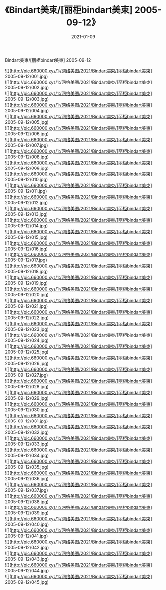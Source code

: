 ﻿---
layout: post
title:  《Bindart美束/[丽柜bindart美束] 2005-09-12》
date:   2021-01-09
img: http://pic.660000.xyz/1:/网络美图/2021/Bindart美束/[丽柜bindart美束] 2005-09-12/000.jpg
categories: [美女, 清纯, 唯美]
---

Bindart美束/[丽柜bindart美束] 2005-09-12

 ![](http://pic.660000.xyz/1:/网络美图/2021/Bindart美束/[丽柜bindart美束] 2005-09-12/001.jpg) <br>![](http://pic.660000.xyz/1:/网络美图/2021/Bindart美束/[丽柜bindart美束] 2005-09-12/002.jpg) <br>![](http://pic.660000.xyz/1:/网络美图/2021/Bindart美束/[丽柜bindart美束] 2005-09-12/003.jpg) <br>![](http://pic.660000.xyz/1:/网络美图/2021/Bindart美束/[丽柜bindart美束] 2005-09-12/004.jpg) <br>![](http://pic.660000.xyz/1:/网络美图/2021/Bindart美束/[丽柜bindart美束] 2005-09-12/005.jpg) <br>![](http://pic.660000.xyz/1:/网络美图/2021/Bindart美束/[丽柜bindart美束] 2005-09-12/006.jpg) <br>![](http://pic.660000.xyz/1:/网络美图/2021/Bindart美束/[丽柜bindart美束] 2005-09-12/007.jpg) <br>![](http://pic.660000.xyz/1:/网络美图/2021/Bindart美束/[丽柜bindart美束] 2005-09-12/008.jpg) <br>![](http://pic.660000.xyz/1:/网络美图/2021/Bindart美束/[丽柜bindart美束] 2005-09-12/009.jpg) <br>![](http://pic.660000.xyz/1:/网络美图/2021/Bindart美束/[丽柜bindart美束] 2005-09-12/010.jpg) <br>![](http://pic.660000.xyz/1:/网络美图/2021/Bindart美束/[丽柜bindart美束] 2005-09-12/011.jpg) <br>![](http://pic.660000.xyz/1:/网络美图/2021/Bindart美束/[丽柜bindart美束] 2005-09-12/012.jpg) <br>![](http://pic.660000.xyz/1:/网络美图/2021/Bindart美束/[丽柜bindart美束] 2005-09-12/013.jpg) <br>![](http://pic.660000.xyz/1:/网络美图/2021/Bindart美束/[丽柜bindart美束] 2005-09-12/014.jpg) <br>![](http://pic.660000.xyz/1:/网络美图/2021/Bindart美束/[丽柜bindart美束] 2005-09-12/015.jpg) <br>![](http://pic.660000.xyz/1:/网络美图/2021/Bindart美束/[丽柜bindart美束] 2005-09-12/016.jpg) <br>![](http://pic.660000.xyz/1:/网络美图/2021/Bindart美束/[丽柜bindart美束] 2005-09-12/017.jpg) <br>![](http://pic.660000.xyz/1:/网络美图/2021/Bindart美束/[丽柜bindart美束] 2005-09-12/018.jpg) <br>![](http://pic.660000.xyz/1:/网络美图/2021/Bindart美束/[丽柜bindart美束] 2005-09-12/019.jpg) <br>![](http://pic.660000.xyz/1:/网络美图/2021/Bindart美束/[丽柜bindart美束] 2005-09-12/020.jpg) <br>![](http://pic.660000.xyz/1:/网络美图/2021/Bindart美束/[丽柜bindart美束] 2005-09-12/021.jpg) <br>![](http://pic.660000.xyz/1:/网络美图/2021/Bindart美束/[丽柜bindart美束] 2005-09-12/022.jpg) <br>![](http://pic.660000.xyz/1:/网络美图/2021/Bindart美束/[丽柜bindart美束] 2005-09-12/023.jpg) <br>![](http://pic.660000.xyz/1:/网络美图/2021/Bindart美束/[丽柜bindart美束] 2005-09-12/024.jpg) <br>![](http://pic.660000.xyz/1:/网络美图/2021/Bindart美束/[丽柜bindart美束] 2005-09-12/025.jpg) <br>![](http://pic.660000.xyz/1:/网络美图/2021/Bindart美束/[丽柜bindart美束] 2005-09-12/026.jpg) <br>![](http://pic.660000.xyz/1:/网络美图/2021/Bindart美束/[丽柜bindart美束] 2005-09-12/027.jpg) <br>![](http://pic.660000.xyz/1:/网络美图/2021/Bindart美束/[丽柜bindart美束] 2005-09-12/028.jpg) <br>![](http://pic.660000.xyz/1:/网络美图/2021/Bindart美束/[丽柜bindart美束] 2005-09-12/029.jpg) <br>![](http://pic.660000.xyz/1:/网络美图/2021/Bindart美束/[丽柜bindart美束] 2005-09-12/030.jpg) <br>![](http://pic.660000.xyz/1:/网络美图/2021/Bindart美束/[丽柜bindart美束] 2005-09-12/031.jpg) <br>![](http://pic.660000.xyz/1:/网络美图/2021/Bindart美束/[丽柜bindart美束] 2005-09-12/032.jpg) <br>![](http://pic.660000.xyz/1:/网络美图/2021/Bindart美束/[丽柜bindart美束] 2005-09-12/033.jpg) <br>![](http://pic.660000.xyz/1:/网络美图/2021/Bindart美束/[丽柜bindart美束] 2005-09-12/034.jpg) <br>![](http://pic.660000.xyz/1:/网络美图/2021/Bindart美束/[丽柜bindart美束] 2005-09-12/035.jpg) <br>![](http://pic.660000.xyz/1:/网络美图/2021/Bindart美束/[丽柜bindart美束] 2005-09-12/036.jpg) <br>![](http://pic.660000.xyz/1:/网络美图/2021/Bindart美束/[丽柜bindart美束] 2005-09-12/037.jpg) <br>![](http://pic.660000.xyz/1:/网络美图/2021/Bindart美束/[丽柜bindart美束] 2005-09-12/038.jpg) <br>![](http://pic.660000.xyz/1:/网络美图/2021/Bindart美束/[丽柜bindart美束] 2005-09-12/039.jpg) <br>![](http://pic.660000.xyz/1:/网络美图/2021/Bindart美束/[丽柜bindart美束] 2005-09-12/040.jpg) <br>![](http://pic.660000.xyz/1:/网络美图/2021/Bindart美束/[丽柜bindart美束] 2005-09-12/041.jpg) <br>![](http://pic.660000.xyz/1:/网络美图/2021/Bindart美束/[丽柜bindart美束] 2005-09-12/042.jpg) <br>![](http://pic.660000.xyz/1:/网络美图/2021/Bindart美束/[丽柜bindart美束] 2005-09-12/043.jpg) <br>![](http://pic.660000.xyz/1:/网络美图/2021/Bindart美束/[丽柜bindart美束] 2005-09-12/044.jpg) <br>![](http://pic.660000.xyz/1:/网络美图/2021/Bindart美束/[丽柜bindart美束] 2005-09-12/045.jpg) <br>